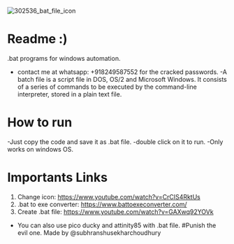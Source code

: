 ![302536_bat_file_icon](https://user-images.githubusercontent.com/63858190/148227957-b59c3381-6e78-46f4-a431-853948ccad80.png)
# Readme :)
.bat programs for windows automation.
- contact me at whatsapp: +918249587552 for the cracked passwords.
-A batch file is a script file in DOS, OS/2 and Microsoft Windows. It consists of a series of commands to be executed by the command-line interpreter, stored in a plain text file.
# How to run
-Just copy the code  and save it as .bat file. 
-double click on it to run.
-Only works on windows OS.
# Importants Links
1. Change icon: https://www.youtube.com/watch?v=CrCIS4RktUs
2. .bat to exe converter: https://www.battoexeconverter.com/
3. Create .bat file: https://www.youtube.com/watch?v=GAXwq92YOVk
- You can also use pico ducky and attinity85 with .bat file.
#Punish the evil one.
Made by @subhranshusekharchoudhury



